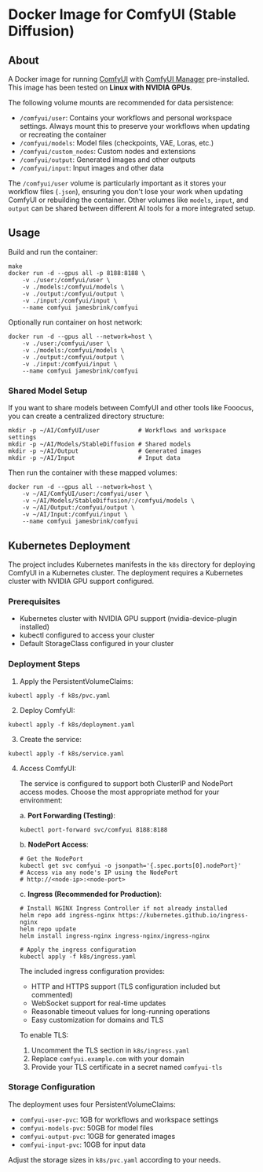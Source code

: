 # Docker Image for ComfyUI (Stable Diffusion)

## About

A Docker image for running [ComfyUI][ComfyUI] with [ComfyUI Manager][ComfyUIManager] pre-installed. This image has been tested on **Linux with NVIDIA GPUs**. 

The following volume mounts are recommended for data persistence:
- `/comfyui/user`: Contains your workflows and personal workspace settings. Always mount this to preserve your workflows when updating or recreating the container
- `/comfyui/models`: Model files (checkpoints, VAE, Loras, etc.)
- `/comfyui/custom_nodes`: Custom nodes and extensions
- `/comfyui/output`: Generated images and other outputs
- `/comfyui/input`: Input images and other data

The `/comfyui/user` volume is particularly important as it stores your workflow files (`.json`), ensuring you don't lose your work when updating ComfyUI or rebuilding the container. Other volumes like `models`, `input`, and `output` can be shared between different AI tools for a more integrated setup.

## Usage

Build and run the container:

```shell
make
docker run -d --gpus all -p 8188:8188 \
    -v ./user:/comfyui/user \
    -v ./models:/comfyui/models \
    -v ./output:/comfyui/output \
    -v ./input:/comfyui/input \
    --name comfyui jamesbrink/comfyui
```

Optionally run container on host network:  

```shell
docker run -d --gpus all --network=host \
    -v ./user:/comfyui/user \
    -v ./models:/comfyui/models \
    -v ./output:/comfyui/output \
    -v ./input:/comfyui/input \
    --name comfyui jamesbrink/comfyui
```

### Shared Model Setup

If you want to share models between ComfyUI and other tools like Fooocus, you can create a centralized directory structure:

```shell
mkdir -p ~/AI/ComfyUI/user           # Workflows and workspace settings
mkdir -p ~/AI/Models/StableDiffusion # Shared models
mkdir -p ~/AI/Output                 # Generated images
mkdir -p ~/AI/Input                  # Input data
```

Then run the container with these mapped volumes:

```shell
docker run -d --gpus all --network=host \
    -v ~/AI/ComfyUI/user:/comfyui/user \
    -v ~/AI/Models/StableDiffusion/:/comfyui/models \
    -v ~/AI/Output:/comfyui/output \
    -v ~/AI/Input:/comfyui/input \
    --name comfyui jamesbrink/comfyui
```

## Kubernetes Deployment

The project includes Kubernetes manifests in the `k8s` directory for deploying ComfyUI in a Kubernetes cluster. The deployment requires a Kubernetes cluster with NVIDIA GPU support configured.

### Prerequisites

- Kubernetes cluster with NVIDIA GPU support (nvidia-device-plugin installed)
- kubectl configured to access your cluster
- Default StorageClass configured in your cluster

### Deployment Steps

1. Apply the PersistentVolumeClaims:
```shell
kubectl apply -f k8s/pvc.yaml
```

2. Deploy ComfyUI:
```shell
kubectl apply -f k8s/deployment.yaml
```

3. Create the service:
```shell
kubectl apply -f k8s/service.yaml
```

4. Access ComfyUI:

   The service is configured to support both ClusterIP and NodePort access modes. Choose the most appropriate method for your environment:

   a. **Port Forwarding (Testing)**:
      ```shell
      kubectl port-forward svc/comfyui 8188:8188
      ```

   b. **NodePort Access**:
      ```shell
      # Get the NodePort
      kubectl get svc comfyui -o jsonpath='{.spec.ports[0].nodePort}'
      # Access via any node's IP using the NodePort
      # http://<node-ip>:<node-port>
      ```

   c. **Ingress (Recommended for Production)**:
      ```shell
      # Install NGINX Ingress Controller if not already installed
      helm repo add ingress-nginx https://kubernetes.github.io/ingress-nginx
      helm repo update
      helm install ingress-nginx ingress-nginx/ingress-nginx

      # Apply the ingress configuration
      kubectl apply -f k8s/ingress.yaml
      ```

      The included ingress configuration provides:
      - HTTP and HTTPS support (TLS configuration included but commented)
      - WebSocket support for real-time updates
      - Reasonable timeout values for long-running operations
      - Easy customization for domains and TLS

      To enable TLS:
      1. Uncomment the TLS section in `k8s/ingress.yaml`
      2. Replace `comfyui.example.com` with your domain
      3. Provide your TLS certificate in a secret named `comfyui-tls`

### Storage Configuration

The deployment uses four PersistentVolumeClaims:
- `comfyui-user-pvc`: 1GB for workflows and workspace settings
- `comfyui-models-pvc`: 50GB for model files
- `comfyui-output-pvc`: 10GB for generated images
- `comfyui-input-pvc`: 10GB for input data

Adjust the storage sizes in `k8s/pvc.yaml` according to your needs.

[ComfyUI]: https://github.com/comfyanonymous/ComfyUI
[ComfyUIManager]: https://github.com/ltdrdata/ComfyUI-Manager